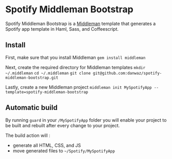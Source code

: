 Spotify Middleman Bootstrap
===========================
Spotify Middleman Bootstrap is a [Middleman](http://middlemanapp.com/) template that generates a Spotify app template in Haml, Sass, and Coffeescript.

Install
-------
First, make sure that you install Middleman
    `gem install middleman`

Next, create the required directory for Middleman templates
    `mkdir ~/.middleman`
    `cd ~/.middleman`
    `git clone git@github.com:danwaz/spotify-middleman-bootstrap.git`

Lastly, create a new Middleman project
    `middleman init MySpotifyApp --template=spotify-middleman-bootstrap`

Automatic build
---------------

By running `guard` in your `/MySpotifyApp` folder you will enable your project to be built and rebuilt after every change to your project.

The build action will :
* generate all HTML, CSS, and JS
* move generated files to `~/Spotify/MySpotifyApp` 

